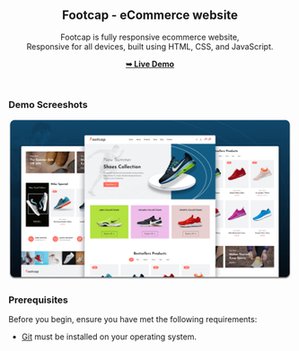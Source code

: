 <div align="center">
  <br />

  <h2 align="center">Footcap - eCommerce website</h2>

  Footcap is fully responsive ecommerce website, <br />Responsive for all devices, built using HTML, CSS, and JavaScript.

  <a href="https://codewithsadee.github.io/footcap/"><strong>➥ Live Demo</strong></a>

</div>

<br />

### Demo Screeshots

![Footcap Desktop Demo](./readme-images/desktop.png "Desktop Demo")

### Prerequisites

Before you begin, ensure you have met the following requirements:

* [Git](https://git-scm.com/downloads "Download Git") must be installed on your operating system.

